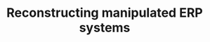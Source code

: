 ---
title: "Reconstructing manipulated ERP systems"
excerpt: "Using multiple database backups to identify the changes caused by fraudulent activity in an ERP system."
image: "database-forensics.jpg"
# sidebar:
#   - title: "Role"
#     image: "database-forensics.jpg"
#     image_alt: "deloitte logo"
#     text: "Team Lead"
#   - title: "Responsibilities"
#     text: "Examining the effects of movement on data collection protocols in a sensor network and building the fastest possible transfer protocol to pull data from the network into the sink."
---